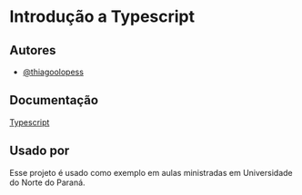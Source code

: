 
# Introdução a Typescript

## Autores
 
- [@thiagoolopess](https://www.instagram.com/thiagoolopess)

## Documentação
[Typescript](https://www.npmjs.com/package/typescript)
    
## Usado por

Esse projeto é usado como exemplo em aulas ministradas em Universidade do Norte do Paraná.

